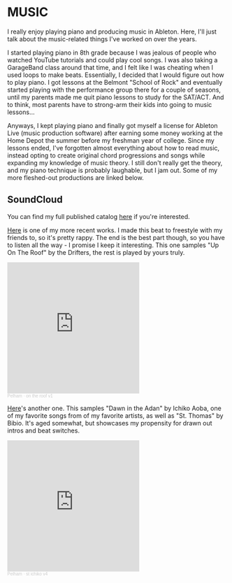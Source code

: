 # MUSIC
  
I really enjoy playing piano and producing music in Ableton. Here, I'll just talk about the music-related things I've worked on over the years.

I started playing piano in 8th grade because I was jealous of people who watched YouTube tutorials and could play cool songs. I was also taking a GarageBand class around that time, and I felt like I was cheating when I used loops to make beats. Essentially, I decided that I would figure out how to play piano. I got lessons at the Belmont "School of Rock" and eventually started playing with the performance group there for a couple of seasons, until my parents made me quit piano lessons to study for the SAT/ACT. And to think, most parents have to strong-arm their kids into going to music lessons...

Anyways, I kept playing piano and finally got myself a license for Ableton Live (music production software) after earning some money working at the Home Depot the summer before my freshman year of college. Since my lessons ended, I've forgotten almost everything about how to read music, instead opting to create original chord progressions and songs while expanding my knowledge of music theory. I still don't really get the theory, and my piano technique is probably laughable, but I jam out. Some of my more fleshed-out productions are linked below.
  
## SoundCloud
  
You can find my full published catalog [here](https://soundcloud.com/pelhamb) if you're interested.

[Here](https://on.soundcloud.com/Kyiva) is one of my more recent works. I made this beat to freestyle with my friends to, so it's pretty rappy. The end is the best part though, so you have to listen all the way - I promise I keep it interesting. This one samples "Up On The Roof" by the Drifters, the rest is played by yours truly.

<iframe width="60%" height="300" scrolling="no" frameborder="no" allow="autoplay" src="https://w.soundcloud.com/player/?url=https%3A//api.soundcloud.com/tracks/1656904323&color=%23ff5500&auto_play=false&hide_related=false&show_comments=true&show_user=true&show_reposts=false&show_teaser=true&visual=true"></iframe><div style="font-size: 10px; color: #cccccc;line-break: anywhere;word-break: normal;overflow: hidden;white-space: nowrap;text-overflow: ellipsis; font-family: Interstate,Lucida Grande,Lucida Sans Unicode,Lucida Sans,Garuda,Verdana,Tahoma,sans-serif;font-weight: 100;"><a href="https://soundcloud.com/pelhamb" title="Pelham" target="_blank" style="color: #cccccc; text-decoration: none;">Pelham</a> · <a href="https://soundcloud.com/pelhamb/on-the-roof-v1" title="on the roof v1" target="_blank" style="color: #cccccc; text-decoration: none;">on the roof v1</a></div>

[Here](https://on.soundcloud.com/e7UPp)'s another one. This samples "Dawn in the Adan" by Ichiko Aoba, one of my favorite songs from of my favorite artists, as well as "St. Thomas" by Bibio. It's aged somewhat, but showcases my propensity for drawn out intros and beat switches.

<iframe width="60%" height="300" scrolling="no" frameborder="no" allow="autoplay" src="https://w.soundcloud.com/player/?url=https%3A//api.soundcloud.com/tracks/1450834441&color=%23ff5500&auto_play=false&hide_related=false&show_comments=true&show_user=true&show_reposts=false&show_teaser=true&visual=true"></iframe><div style="font-size: 10px; color: #cccccc;line-break: anywhere;word-break: normal;overflow: hidden;white-space: nowrap;text-overflow: ellipsis; font-family: Interstate,Lucida Grande,Lucida Sans Unicode,Lucida Sans,Garuda,Verdana,Tahoma,sans-serif;font-weight: 100;"><a href="https://soundcloud.com/pelhamb" title="Pelham" target="_blank" style="color: #cccccc; text-decoration: none;">Pelham</a> · <a href="https://soundcloud.com/pelhamb/st-ichiko-v3" title="st ichiko v4" target="_blank" style="color: #cccccc; text-decoration: none;">st ichiko v4</a></div>

